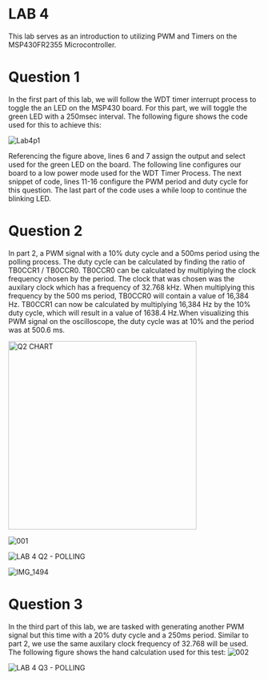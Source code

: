 # LAB 4

This lab serves as an introduction to utilizing PWM and Timers on the MSP430FR2355 Microcontroller.

# Question 1

In the first part of this lab, we will follow the WDT timer interrupt process to toggle the an LED on the MSP430 board. For this part, we will toggle the green LED with a 250msec interval. The following figure shows the code used for this to achieve this:

![Lab4p1](https://user-images.githubusercontent.com/85361948/200364637-aa6fcca6-f80a-4ea1-919b-eef7aa2e79a6.PNG)

Referencing the figure above, lines 6 and 7 assign the output and select used for the green LED on the board. The following line configures our board to a low power mode used for the WDT Timer Process. The next snippet of code, lines 11-16 configure the PWM period and duty cycle for this question. The last part of the code uses a while loop to continue the blinking LED.

# Question 2
In part 2, a PWM signal with a 10% duty cycle and a 500ms period using the polling process. The duty cycle can be calculated by finding the ratio of TB0CCR1 / TB0CCR0. TB0CCR0 can be calculated by multiplying the clock frequency chosen by the period. The clock that was chosen was the auxilary clock which has a frequency of 32.768 kHz. When multiplying this frequency by the 500 ms period, TB0CCR0 will contain a value of 16,384 Hz. TB0CCR1 can now be calculated by multiplying 16,384 Hz by the 10% duty cycle, which will result in a value of 1638.4 Hz.When visualizing this PWM signal on the oscilloscope, the duty cycle was at 10% and the period was at 500.6 ms. 

<img width="376" alt="Q2 CHART" src="https://user-images.githubusercontent.com/98994111/200406540-491f6b27-6d3a-432b-85b5-0263feaf3726.png">

![001](https://user-images.githubusercontent.com/98994111/200408272-de1623a4-6c35-4c68-847a-537064c6e161.jpg)

![LAB 4 Q2 - POLLING](https://user-images.githubusercontent.com/98994111/200405999-01542d7d-7e78-4bf3-a0a4-2bbd8939e4cf.png)

![IMG_1494](https://user-images.githubusercontent.com/98994111/200368912-0060acf2-1000-4ae3-bf50-a5eaddc772e8.jpg)


# Question 3
In the third part of this lab, we are tasked with generating another PWM signal but this time with a 20% duty cycle and a 250ms period. Similar to part 2, we use the same auxilary clock frequency of 32.768 will be used. The following figure shows the hand calculation used for this test:
![002](https://user-images.githubusercontent.com/98994111/200408518-a6219216-74bb-42cf-a7b3-ed462ec80b21.jpg)

![LAB 4 Q3 - POLLING](https://user-images.githubusercontent.com/98994111/200408652-72a16f32-1228-4351-be7c-aed5e1b8570b.png)

